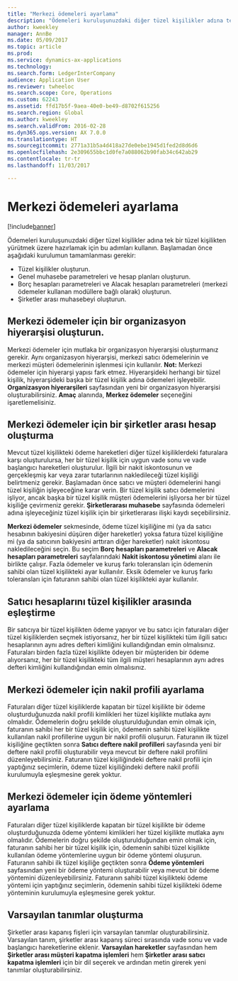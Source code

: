 ```yaml
---
title: "Merkezi ödemeleri ayarlama"
description: "Ödemeleri kuruluşunuzdaki diğer tüzel kişilikler adına tek bir tüzel kişilikten yürütmek üzere hazırlamak için bu adımları kullanın."
author: kweekley
manager: AnnBe
ms.date: 05/09/2017
ms.topic: article
ms.prod: 
ms.service: dynamics-ax-applications
ms.technology: 
ms.search.form: LedgerInterCompany
audience: Application User
ms.reviewer: twheeloc
ms.search.scope: Core, Operations
ms.custom: 62243
ms.assetid: ffd17b5f-9aea-40e0-be49-d8702f615256
ms.search.region: Global
ms.author: kweekley
ms.search.validFrom: 2016-02-28
ms.dyn365.ops.version: AX 7.0.0
ms.translationtype: HT
ms.sourcegitcommit: 2771a31b5a4d418a27de0ebe1945d1fed2d8d6d6
ms.openlocfilehash: 2e309655bbc1d0fe7a088062b90fab34c642ab29
ms.contentlocale: tr-tr
ms.lasthandoff: 11/03/2017

---
```


# <a name="set-up-centralized-payments"></a>Merkezi ödemeleri ayarlama

[!include[banner](../includes/banner.md)]


Ödemeleri kuruluşunuzdaki diğer tüzel kişilikler adına tek bir tüzel kişilikten yürütmek üzere hazırlamak için bu adımları kullanın. Başlamadan önce aşağıdaki kurulumun tamamlanması gerekir:

-   Tüzel kişilikler oluşturun.
-   Genel muhasebe parametreleri ve hesap planları oluşturun.
-   Borç hesapları parametreleri ve Alacak hesapları parametreleri (merkezi ödemeler kullanan modüllere bağlı olarak) oluşturun.
-   Şirketler arası muhasebeyi oluşturun.

## <a name="set-up-an-organizational-hierarchy-for-centralized-payments"></a>Merkezi ödemeler için bir organizasyon hiyerarşisi oluşturun.
Merkezi ödemeler için mutlaka bir organizasyon hiyerarşisi oluşturmanız gerekir. Aynı organizasyon hiyerarşisi, merkezi satıcı ödemelerinin ve merkezi müşteri ödemelerinin işlenmesi için kullanılır. **Not:** Merkezi ödemeler için hiyerarşi yapısı fark etmez. Hiyerarşideki herhangi bir tüzel kişilik, hiyerarşideki başka bir tüzel kişilik adına ödemeleri işleyebilir. **Organizasyon hiyerarşileri** sayfasından yeni bir organizasyon hiyerarşisi oluşturabilirsiniz. **Amaç** alanında, **Merkez ödemeler** seçeneğini işaretlemelisiniz. 

## <a name="set-up-an-intercompany-account-for-centralized-payments"></a>Merkezi ödemeler için bir şirketler arası hesap oluşturma
Mevcut tüzel kişilikteki ödeme hareketleri diğer tüzel kişiliklerdeki faturalara karşı oluşturulursa, her bir tüzel kişilik için uygun vade sonu ve vade başlangıcı hareketleri oluşturulur. İlgili bir nakit iskontosunun ve gerçekleşmiş kar veya zarar tutarlarının nakledileceği tüzel kişiliği belirtmeniz gerekir. Başlamadan önce satıcı ve müşteri ödemelerini hangi tüzel kişiliğin işleyeceğine karar verin. Bir tüzel kişilik satıcı ödemelerini işliyor, ancak başka bir tüzel kişilik müşteri ödemelerini işliyorsa her bir tüzel kişiliğe çevirmeniz gerekir. **Şirketlerarası muhasebe** sayfasında ödemeleri adına işleyeceğiniz tüzel kişilik için bir şirketlerarası ilişki kaydı seçebilirsiniz. 

**Merkezi ödemeler** sekmesinde, ödeme tüzel kişiliğine mi (ya da satıcı hesabının bakiyesini düşüren diğer hareketler) yoksa fatura tüzel kişiliğine mi (ya da satıcının bakiyesini arttıran diğer hareketler) nakit iskontosu nakledileceğini seçin. Bu seçim **Borç hesapları parametreleri** ve **Alacak hesapları parametreleri** sayfalarındaki **Nakit iskontosu yönetimi** alanı ile birlikte çalışır. Fazla ödemeler ve kuruş farkı toleransları için ödemenin sahibi olan tüzel kişilikteki ayar kullanılır. Eksik ödemeler ve kuruş farkı toleransları için faturanın sahibi olan tüzel kişilikteki ayar kullanılır.

## <a name="map-vendor-accounts-across-legal-entities"></a>Satıcı hesaplarını tüzel kişilikler arasında eşleştirme
Bir satıcıya bir tüzel kişilikten ödeme yapıyor ve bu satıcı için faturaları diğer tüzel kişiliklerden seçmek istiyorsanız, her bir tüzel kişilikteki tüm ilgili satıcı hesaplarının aynı adres defteri kimliğini kullandığından emin olmalısınız. Faturaları birden fazla tüzel kişilikte ödeyen bir müşteriden bir ödeme alıyorsanız, her bir tüzel kişilikteki tüm ilgili müşteri hesaplarının aynı adres defteri kimliğini kullandığından emin olmalısınız.

## <a name="set-up-posting-profiles-for-centralized-payments"></a>Merkezi ödemeler için nakil profili ayarlama
Faturaları diğer tüzel kişiliklerde kapatan bir tüzel kişilikte bir ödeme oluşturduğunuzda nakil profili kimlikleri her tüzel kişilikte mutlaka aynı olmalıdır. Ödemelerin doğru şekilde oluşturulduğundan emin olmak için, faturanın sahibi her bir tüzel kişilik için, ödemenin sahibi tüzel kişilikte kullanılan nakil profillerine uygun bir nakil profili oluşurun. Faturanın ilk tüzel kişiliğine geçtikten sonra **Satıcı deftere nakil profilleri** sayfasında yeni bir deftere nakil profili oluşturabilir veya mevcut bir deftere nakil profilini düzenleyebilirsiniz. Faturanın tüzel kişiliğindeki deftere nakil profili için yaptığınız seçimlerin, ödeme tüzel kişiliğindeki deftere nakil profili kurulumuyla eşleşmesine gerek yoktur.

## <a name="set-up-methods-of-payment-for-centralized-payments"></a>Merkezi ödemeler için ödeme yöntemleri ayarlama
Faturaları diğer tüzel kişiliklerde kapatan bir tüzel kişilikte bir ödeme oluşturduğunuzda ödeme yöntemi kimlikleri her tüzel kişilikte mutlaka aynı olmalıdır. Ödemelerin doğru şekilde oluşturulduğundan emin olmak için, faturanın sahibi her bir tüzel kişilik için, ödemenin sahibi tüzel kişilikte kullanılan ödeme yöntemlerine uygun bir ödeme yöntemi oluşurun. Faturanın sahibi ilk tüzel kişiliğe geçtikten sonra **Ödeme yöntemleri** sayfasından yeni bir ödeme yöntemi oluşturabilir veya mevcut bir ödeme yöntemini düzenleyebilirsiniz. Faturanın sahibi tüzel kişilikteki ödeme yöntemi için yaptığınız seçimlerin, ödemenin sahibi tüzel kişilikteki ödeme yönteminin kurulumuyla eşleşmesine gerek yoktur.

## <a name="set-up-default-descriptions"></a>Varsayılan tanımlar oluşturma
Şirketler arası kapanış fişleri için varsayılan tanımlar oluşturabilirsiniz. Varsayılan tanım, şirketler arası kapanış süreci sırasında vade sonu ve vade başlangıcı hareketlerine eklenir. **Varsayılan hareketler** sayfasından hem **Şirketler arası müşteri kapatma işlemleri** hem **Şirketler arası satıcı kapatma işlemleri** için bir dil seçerek ve ardından metin girerek yeni tanımlar oluşturabilirsiniz.




